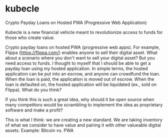 # kubecle
Crypto Payday Loans on Hosted PWA (Progressive Web Application)

Kubecle is a new financial vehicle meant to revolutionize access to funds for those who create value. 

Crypto payday loans on hosted PWA (progressive web apps). For example, Flippa (https://flippa.com/) enables anyone to sell their digital asset. What about a scenario where you don't want to sell your digital asset? But you need access to funds. I thought to myself that I should be able to get a payday loan using my hosted application. In simple terms, the hosted application can be put into an escrow, and anyone can crowdfund the loan. When the loan is paid, the application is moved out of escrow. When the loan is defaulted on, the hosted application will be liquidated (ex., sold on Flippa). What do you think?

If you think this is such a great idea, why should it be open source when many competitors would be scrambling to implement the idea as proprietary software and make a profit?

This is what I think: we are creating a new standard. We are taking inventory of what we consider to have value and pairing it with other valueable digital assets. Example: Bitcoin vs. PWA 
